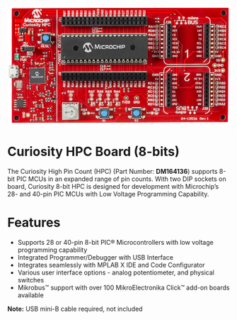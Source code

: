 
![Curiosity HPC Board](images/Curiosity_HPC.jpg)<br>
# Curiosity HPC Board (8-bits)

The Curiosity High Pin Count (HPC) (Part Number: **DM164136**) supports 8-bit PIC MCUs in an expanded range of pin counts. With two DIP sockets on board, Curiosity 8-bit HPC is designed for development with Microchip’s 28- and 40-pin PIC MCUs with Low Voltage Programming Capability.


# Features

* Supports 28 or 40-pin 8-bit PIC® Microcontrollers with low voltage programming capability
* Integrated Programmer/Debugger with USB Interface
* Integrates seamlessly with MPLAB X IDE and Code Configurator
* Various user interface options - analog potentiometer, and physical switches
* Mikrobus™ support with over 100 MikroElectronika Click™ add-on boards available

**Note:** USB mini-B cable required, not included


